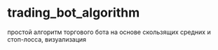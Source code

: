 # trading_bot_algorithm
простой алгоритм торгового бота на основе скользящих средних и стоп-лосса, визуализация  
